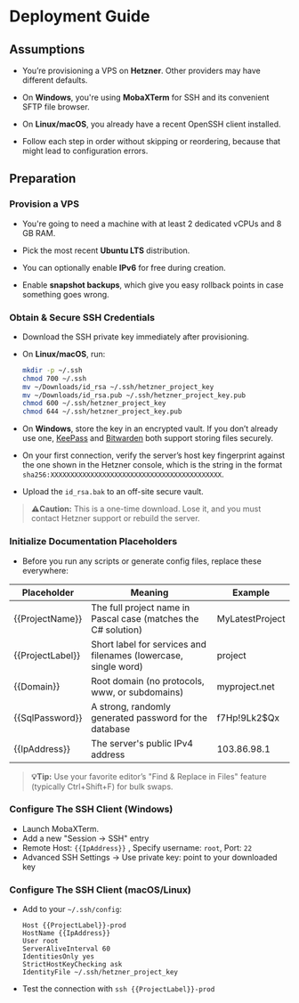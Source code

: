 ﻿# Deployment Guide

## Assumptions

- You’re provisioning a VPS on **Hetzner**. Other providers may have different defaults.

- On **Windows**, you're using **MobaXTerm** for SSH and its convenient SFTP file browser.

- On **Linux/macOS**, you already have a recent OpenSSH client installed.

- Follow each step in order without skipping or reordering, because that might lead to configuration errors.

## Preparation

### Provision a VPS

- You're going to need a machine with at least 2 dedicated vCPUs and 8 GB RAM.

- Pick the most recent **Ubuntu LTS** distribution.

- You can optionally enable **IPv6** for free during creation.

- Enable **snapshot backups**, which give you easy rollback points in case something goes wrong.

###  Obtain & Secure SSH Credentials

- Download the SSH private key immediately after provisioning.

- On **Linux/macOS**, run:

  ```bash
  mkdir -p ~/.ssh
  chmod 700 ~/.ssh
  mv ~/Downloads/id_rsa ~/.ssh/hetzner_project_key
  mv ~/Downloads/id_rsa.pub ~/.ssh/hetzner_project_key.pub
  chmod 600 ~/.ssh/hetzner_project_key
  chmod 644 ~/.ssh/hetzner_project_key.pub
  ```

- On **Windows**, store the key  in an encrypted vault. If you don’t already use one, [KeePass](https://keepass.info/) and [Bitwarden](https://bitwarden.com/) both support storing files securely.

- On your first connection, verify the server’s host key fingerprint against the one shown in the Hetzner console, which is the string in the format `sha256:XXXXXXXXXXXXXXXXXXXXXXXXXXXXXXXXXXXXXXXXXXX`.

- Upload the `id_rsa.bak` to an off-site secure vault.

> **⚠️Caution:** This is a one-time download. Lose it, and you must contact Hetzner support or rebuild the server.

### Initialize Documentation Placeholders

- Before you run any scripts or generate config files, replace these everywhere:

| Placeholder      | Meaning                                                         | Example         |
|------------------|-----------------------------------------------------------------|-----------------|
| {{ProjectName}}  | The full project name in Pascal case (matches the C# solution)  | MyLatestProject |
| {{ProjectLabel}} | Short label for services and filenames (lowercase, single word) | project         |
| {{Domain}}       | Root domain (no protocols, www, or subdomains)                  | myproject.net   |
| {{SqlPassword}}  | A strong, randomly generated password for the database          | f7Hp!9Lk2$Qx    |
| {{IpAddress}}    | The server's public IPv4 address                                | 103.86.98.1     |

> **💡Tip:** Use your favorite editor’s "Find & Replace in Files" feature (typically Ctrl+Shift+F) for bulk swaps.

### Configure The SSH Client (Windows)

- Launch MobaXTerm.
- Add a new "Session → SSH" entry
- Remote Host: `{{IpAddress}}` , Specify username: `root`, Port: `22`
- Advanced SSH Settings → Use private key: point to your downloaded key

### Configure The SSH Client (macOS/Linux)

- Add to your `~/.ssh/config`:
  ```ssh
  Host {{ProjectLabel}}-prod
  HostName {{IpAddress}}
  User root
  ServerAliveInterval 60
  IdentitiesOnly yes
  StrictHostKeyChecking ask
  IdentityFile ~/.ssh/hetzner_project_key
  ```
-   Test the connection with `ssh {{ProjectLabel}}-prod`